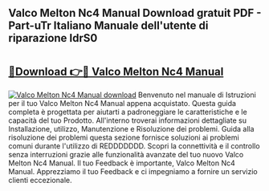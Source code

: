 ## Valco Melton Nc4 Manual Download gratuit PDF - Part-uTr Italiano Manuale dell'utente di riparazione IdrS0

# <h2><a href="http://dfehg9.blite.top/?on=Valco+Melton+Nc4+Manual">🔗Download 👉🔴 Valco Melton Nc4 Manual</a></h2>

[![Valco Melton Nc4 Manual download](https://i.imgur.com/lujVjoI.png)](http://dfehg9.blite.top/?on=Valco+Melton+Nc4+Manual)
Benvenuto nel manuale di Istruzioni per il tuo Valco Melton Nc4 Manual appena acquistato. Questa guida completa è progettata per aiutarti a padroneggiare le caratteristiche e le capacità del tuo Prodotto. All'interno troverai informazioni dettagliate su Installazione, utilizzo, Manutenzione e Risoluzione dei problemi. Guida alla risoluzione dei problemi questa sezione fornisce soluzioni ai problemi comuni durante l'utilizzo di REDDDDDDD. Scopri la connettività e il controllo senza interruzioni grazie alle funzionalità avanzate del tuo nuovo Valco Melton Nc4 Manual. Il tuo Feedback è importante, Valco Melton Nc4 Manual. Apprezziamo il tuo Feedback e ci impegniamo a fornire un servizio clienti eccezionale.
